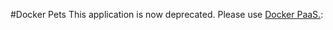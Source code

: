 #Docker Pets
This application is now deprecated. Please use [Docker PaaS.](https://github.com/mark-church/docker-paas):